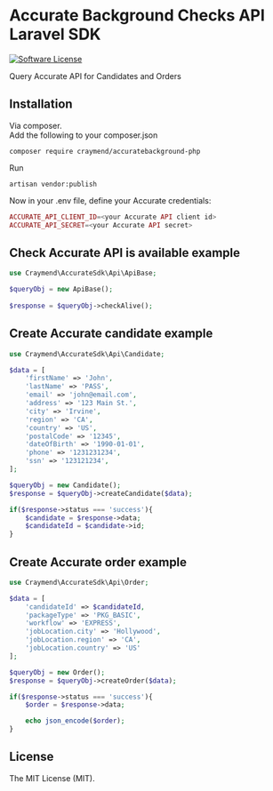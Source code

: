 # Accurate Background Checks API Laravel SDK

[![Software License][ico-license]](LICENSE)


Query Accurate API for Candidates and Orders

## Installation

Via composer.<br/>
Add the following to your composer.json
```
composer require craymend/accuratebackground-php
```

Run 

    artisan vendor:publish

Now in your .env file, define your Accurate credentials:
```php
ACCURATE_API_CLIENT_ID=<your Accurate API client id>
ACCURATE_API_SECRET=<your Accurate API secret>
```
## Check Accurate API is available example
```php
use Craymend\AccurateSdk\Api\ApiBase;

$queryObj = new ApiBase();
        
$response = $queryObj->checkAlive();
```

## Create Accurate candidate example
```php
use Craymend\AccurateSdk\Api\Candidate;

$data = [
    'firstName' => 'John',
    'lastName' => 'PASS',
    'email' => 'john@email.com',
    'address' => '123 Main St.',
    'city' => 'Irvine',
    'region' => 'CA',
    'country' => 'US',
    'postalCode' => '12345',
    'dateOfBirth' => '1990-01-01', 
    'phone' => '1231231234',
    'ssn' => '123121234',
];

$queryObj = new Candidate();
$response = $queryObj->createCandidate($data);

if($response->status === 'success'){
    $candidate = $response->data;
    $candidateId = $candidate->id;
}
```

 ## Create Accurate order example
```php
use Craymend\AccurateSdk\Api\Order;

$data = [
    'candidateId' => $candidateId,
    'packageType' => 'PKG_BASIC',
    'workflow' => 'EXPRESS',
    'jobLocation.city' => 'Hollywood',
    'jobLocation.region' => 'CA',
    'jobLocation.country' => 'US'
];

$queryObj = new Order();
$response = $queryObj->createOrder($data);

if($response->status === 'success'){
    $order = $response->data;

    echo json_encode($order);
}
```

## License

The MIT License (MIT).



[ico-license]: https://img.shields.io/badge/license-MIT-brightgreen.svg?style=flat-square
